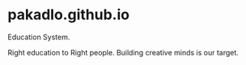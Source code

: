 # pakadlo.github.io

Education System.

Right education to Right people.
Building creative minds is our target.
